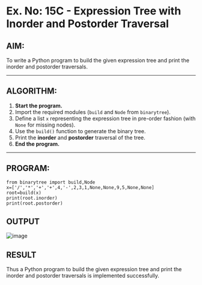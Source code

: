 # Ex. No: 15C - Expression Tree with Inorder and Postorder Traversal

## AIM:
To write a Python program to build the given expression tree and print the inorder and postorder traversals.

---

## ALGORITHM:

1. **Start the program.**
2. Import the required modules (`build` and `Node` from `binarytree`).
3. Define a list `x` representing the expression tree in pre-order fashion (with `None` for missing nodes).
4. Use the `build()` function to generate the binary tree.
5. Print the **inorder** and **postorder** traversal of the tree.
6. **End the program.**

---

## PROGRAM:

```
from binarytree import build,Node
x=['/','*','+','+',4,'-',2,3,1,None,None,9,5,None,None]
root=build(x)
print(root.inorder)
print(root.postorder)
```

## OUTPUT
![image](https://github.com/user-attachments/assets/e701bd8f-7df0-4ac7-82df-e4375b24d6e9)


## RESULT
Thus a Python program to build the given expression tree and print the inorder and postorder traversals is implemented successfully.
